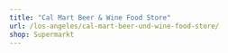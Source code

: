 ```yaml
---
title: "Cal Mart Beer & Wine Food Store"
url: /los-angeles/cal-mart-beer-und-wine-food-store/
shop: Supermarkt
---
```

